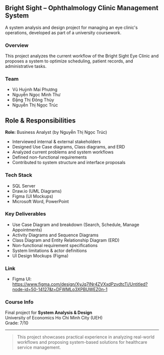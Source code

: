 ## Bright Sight – Ophthalmology Clinic Management System

A system analysis and design project for managing an eye clinic's operations, developed as part of a university coursework.

### Overview

This project analyzes the current workflow of the Bright Sight Eye Clinic and proposes a system to optimize scheduling, patient records, and administrative tasks.

### Team

- Vũ Huỳnh Mai Phương  
- Nguyễn Ngọc Minh Thư  
- Đặng Thị Đông Thùy  
- Nguyễn Thị Ngọc Trúc  

## Role & Responsibilities

**Role:** Business Analyst (by Nguyễn Thị Ngọc Trúc)

- Interviewed internal & external stakeholders
- Designed Use Case diagrams, Class diagrams, and ERD
- Analyzed current problems and system workflows
- Defined non-functional requirements
- Contributed to system structure and interface proposals

### Tech Stack

- SQL Server  
- Draw.io (UML Diagrams)  
- Figma (UI Mockups)  
- Microsoft Word, PowerPoint  

### Key Deliverables

- Use Case Diagram and breakdown (Search, Schedule, Manage Appointments)
- Activity Diagrams and Sequence Diagrams
- Class Diagram and Entity Relationship Diagram (ERD)
- Non-functional requirement specifications
- System limitations & actor definitions
- UI Design Mockups (Figma)

### Link

- Figma UI: https://www.figma.com/design/XyJq7INr4ZVXxdPzvdtcTi/Untitled?node-id=50-14127&t=DFWMLo3XPBUWEZ0n-1

### Course Info

Final project for **System Analysis & Design**  
University of Economics Ho Chi Minh City (UEH)  
Grade: 7/10

---

> This project showcases practical experience in analyzing real-world workflows and proposing system-based solutions for healthcare service management.
